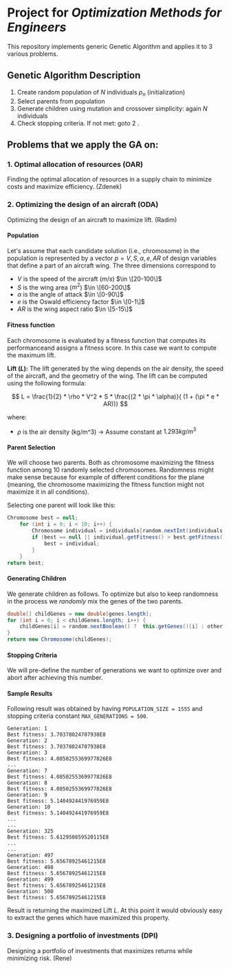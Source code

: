 # Project for _Optimization Methods for Engineers_

This repository implements generic Genetic Algorithm and applies it to 3 various problems.

## Genetic Algorithm Description

1. Create random population of $N$ individuals $p_n$ (initialization)
2. Select parents from population
3. Generate children using mutation and crossover simplicity: again $N$ individuals
4. Check stopping criteria. If not met: goto 2 .

## Problems that we apply the GA on:
### 1. Optimal allocation of resources (OAR)
Finding the optimal allocation of resources in a supply chain to minimize costs and maximize efficiency. (Zdenek)
### 2. Optimizing the design of an aircraft (ODA)
Optimizing the design of an aircraft to maximize lift. (Radim)

#### Population
Let's assume that each candidate solution (i.e., chromosome) in the population is represented by a vector $p = V, S, \alpha , e, AR$ of design variables that define a part of an aircraft wing. The three dimensions correspond to

- $V$ is the speed of the aircraft ($m/s$)  $\in \[20-100\]$
- $S$ is the wing area ($m^2$)  $\in \[60-200\]$
- $\alpha$ is the angle of attack  $\in \[0-90\]$
- $e$ is the Oswald efficiency factor  $\in \[0-1\]$
- $AR$ is the wing aspect ratio  $\in \[5-15\]$

#### Fitness function
Each chromosome is evaluated by a fitness function that computes its performanceand assigns a fitness score. In this case we want to compute the maximum lift.

**Lift ($L$):** The lift generated by the wing depends on the air density, the speed of the aircraft, and the geometry of the wing. The lift can be computed using the following formula:

$$
L = \frac{1}{2} * \rho * V^2 * S * \frac{(2 * \pi * \alpha)}{ (1 + (\pi * e * AR))}
$$

where:
- $\rho$ is the air density (kg/m^3) -> Assume constant at $1.293 kg/m^3$

#### Parent Selection
We will choose two parents. Both as chromosome maximizing the fitness function among 10 randomly selected chromosomes.
Randomness might make sense because for example of different conditions for the plane (meaning, the chromosome maximizing the fitness function might not maximize it in all conditions). 

Selecting one parent will look like this:

```java
Chromosome best = null;
    for (int i = 0; i < 10; i++) {
        Chromosome individual = individuals[random.nextInt(individuals.length)];
        if (best == null || individual.getFitness() > best.getFitness()) {
            best = individual;
        }
    }
return best;
```

#### Generating Children
We generate children as follows. To optimize but also to keep randomness in the process we _randomly_ mix the genes of the two parents. 

```java
double[] childGenes = new double[genes.length];
for (int i = 0; i < childGenes.length; i++) {
    childGenes[i] = random.nextBoolean() ?  this.getGenes()[i] : other.getGenes()[i];
}
return new Chromosome(childGenes);
```
#### Stopping Criteria
We will pre-define the number of generations we want to optimize over and abort after achieving this number.

#### Sample Results
Following result was obtained by having `POPULATION_SIZE = 1555` and stopping criteria constant `MAX_GENERATIONS = 500`.
```
Generation: 1
Best fitness: 3.70378024707938E8
Generation: 2
Best fitness: 3.70378024707938E8
Generation: 3
Best fitness: 4.0850255369977826E8
...
Generation: 7
Best fitness: 4.0850255369977826E8
Generation: 8
Best fitness: 4.0850255369977826E8
Generation: 9
Best fitness: 5.140492441976959E8
Generation: 10
Best fitness: 5.140492441976959E8
...
...
Generation: 325
Best fitness: 5.612950859520115E8
...
...
Generation: 497
Best fitness: 5.65678925461215E8
Generation: 498
Best fitness: 5.65678925461215E8
Generation: 499
Best fitness: 5.65678925461215E8
Generation: 500
Best fitness: 5.65678925461215E8
```
Result is returning the maximized Lift $L$. At this point it would obviously easy to extract the genes which have maximized this property.

### 3. Designing a portfolio of investments (DPI)
Designing a portfolio of investments that maximizes returns while minimizing risk. (Rene)



